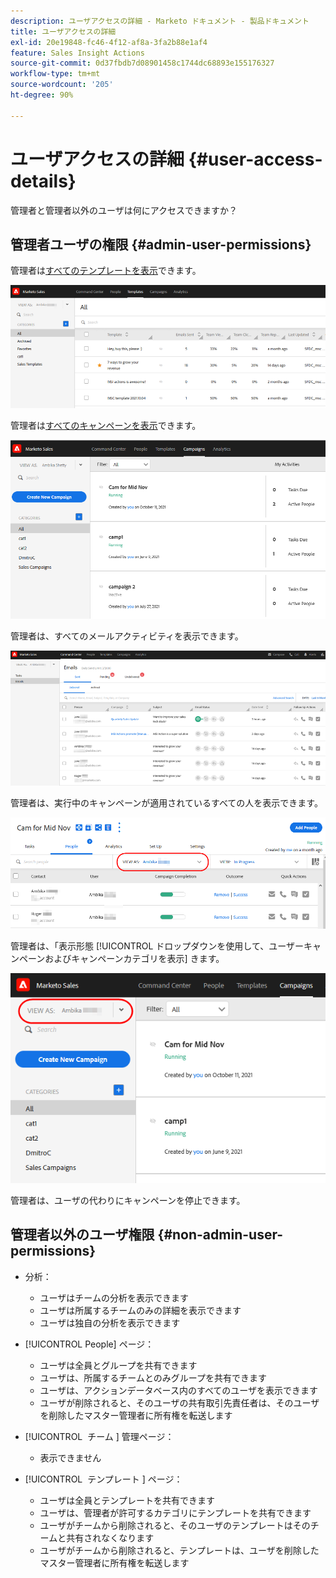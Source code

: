 ```yaml
---
description: ユーザアクセスの詳細 - Marketo ドキュメント - 製品ドキュメント
title: ユーザアクセスの詳細
exl-id: 20e19848-fc46-4f12-af8a-3fa2b88e1af4
feature: Sales Insight Actions
source-git-commit: 0d37fbdb7d08901458c1744dc68893e155176327
workflow-type: tm+mt
source-wordcount: '205'
ht-degree: 90%

---
```


# ユーザアクセスの詳細 {#user-access-details}

管理者と管理者以外のユーザは何にアクセスできますか？

## 管理者ユーザの権限 {#admin-user-permissions}

管理者は[すべてのテンプレートを表示](/help/marketo/product-docs/marketo-sales-connect/templates/view-template-list-as-another-user.md)できます。

![](assets/user-access-details-1.png)

管理者は[すべてのキャンペーンを表示](/help/marketo/product-docs/marketo-sales-connect/campaigns/view-campaigns-list-as-another-user.md)できます。

![](assets/user-access-details-2.png)

管理者は、すべてのメールアクティビティを表示できます。

![](assets/user-access-details-3.png)

管理者は、実行中のキャンペーンが適用されているすべての人を表示できます。

![](assets/user-access-details-4.png)

管理者は、「表示形態 [!UICONTROL &#x200B; ドロップダウンを使用して、ユーザーキャンペーンおよびキャンペーンカテゴリを表示 &#x200B;] きます。

![](assets/user-access-details-5.png)

管理者は、ユーザの代わりにキャンペーンを停止できます。

## 管理者以外のユーザ権限 {#non-admin-user-permissions}

* 分析：

   * ユーザはチームの分析を表示できます
   * ユーザは所属するチームのみの詳細を表示できます
   * ユーザは独自の分析を表示できます

* [!UICONTROL People] ページ：

   * ユーザは全員とグループを共有できます
   * ユーザは、所属するチームとのみグループを共有できます
   * ユーザは、アクションデータベース内のすべてのユーザを表示できます
   * ユーザが削除されると、そのユーザの共有取引先責任者は、そのユーザを削除したマスター管理者に所有権を転送します

* [!UICONTROL &#x200B; チーム &#x200B;] 管理ページ：

   * 表示できません

* [!UICONTROL &#x200B; テンプレート &#x200B;] ページ：

   * ユーザは全員とテンプレートを共有できます
   * ユーザは、管理者が許可するカテゴリにテンプレートを共有できます
   * ユーザがチームから削除されると、そのユーザのテンプレートはそのチームと共有されなくなります
   * ユーザがチームから削除されると、テンプレートは、ユーザを削除したマスター管理者に所有権を転送します
